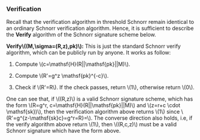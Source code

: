 ### Verification

Recall that the verification algorithm in threshold Schnorr remain identical to an ordinary Schnorr verification algorithm. Hence, it is sufficient to describe the **Verify** algorithm of the Schnorr signature scheme below.

**Verify\\((M,\sigma=(R,z),pk)\\):** This is just the standard Schnorr verify algorithm, which can be publicly run by anyone. It works as follow: 


1. Compute \\(c=\mathsf{H}(R||\mathsf{pk}||M)\\).

2. Compute \\(R'=g^z \mathsf{pk}^{-c}\\).

3. Check if \\(R'=R\\). If the check passes, return \\(1\\), otherwise return \\(0\\).

One can see that, if \\((R,z)\\) is a valid Schnorr signature scheme, which has the form \\(R=g^r, c=\mathsf{H}(R||\mathsf{pk}||M)\\) and \\(z=r+c \cdot \mathsf{sk})\\), then the verification algorithm above returns \\(1\\) since \\(R'=g^{z-\mathsf{sk}c}=g^r=R\}=\\). The converse direction also holds, i.e, if the verify algorithm above return \\(1\\), then \\((R,c,z)\\) must be  a valid Schnorr signature which have the form above.